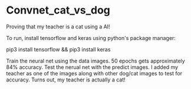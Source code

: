 # Convnet_cat_vs_dog
Proving that my teacher is a cat using a AI!

To run, install tensorflow and keras using python's package manager:

pip3 install tensorflow && pip3 install keras

Train the neural net using the data images. 50 epochs gets approximately 84% accuracy. 
Test the nerual net with the predict images. I added my teacher as one of the images along with other dog/cat images to test for accuracy. Turns out, my teacher is actually a cat!
